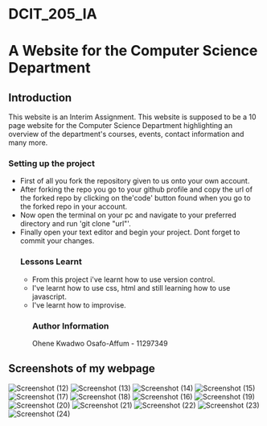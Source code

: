 # DCIT_205_IA
# A Website for the Computer Science Department
## Introduction
This website is an Interim Assignment. This website is supposed to be a 10 page website for the Computer Science Department highlighting an overview of the department's courses, events, contact information and many more.
### Setting up the project
* First of all you fork the repository given to us onto your own account.
* After forking the repo you go to your github profile and copy the url of the forked repo by clicking on the'code' button found when you go to the forked repo in your account.
* Now open the terminal on your pc and navigate to your preferred directory and run 'git clone "url"'.
* Finally open your text editor and begin your project. Dont forget to commit your changes.
  ### Lessons Learnt
  * From this project i've learnt how to use version control.
  * I've learnt how to use css, html and still learning how to use javascript.
  * I've learnt how to improvise.
    ### Author Information
    Ohene Kwadwo Osafo-Affum - 11297349
## Screenshots of my webpage

![Screenshot (12)](https://github.com/ohenek01/11297349_DCIT205/assets/144062701/b6394db1-7be7-4c9f-a122-c55e5dcd2ad5)
![Screenshot (13)](https://github.com/ohenek01/11297349_DCIT205/assets/144062701/d34f2dbf-76b8-45dd-94f7-560367753756)
![Screenshot (14)](https://github.com/ohenek01/11297349_DCIT205/assets/144062701/49058f73-c7e1-4199-9bbd-fc8293e7bb1f)
![Screenshot (15)](https://github.com/ohenek01/11297349_DCIT205/assets/144062701/fc394ecd-7ec2-415f-9bbf-6ef4141f89b2)
![Screenshot (17)](https://github.com/ohenek01/11297349_DCIT205/assets/144062701/0f1a0b52-8f5f-4616-bf5b-d1b206e60ee5)
![Screenshot (18)](https://github.com/ohenek01/11297349_DCIT205/assets/144062701/984399b1-451e-416a-97e2-dea96d8c9cb9)
![Screenshot (16)](https://github.com/ohenek01/11297349_DCIT205/assets/144062701/596043d9-e640-4cad-a6c9-8c33dc63c36e)
![Screenshot (19)](https://github.com/ohenek01/11297349_DCIT205/assets/144062701/9c1d2b5f-381c-454a-8775-dd1cd073d775)
![Screenshot (20)](https://github.com/ohenek01/11297349_DCIT205/assets/144062701/1d7a98fe-894c-48e6-8208-e84ffa74f5fa)
![Screenshot (21)](https://github.com/ohenek01/11297349_DCIT205/assets/144062701/c3a34bce-f738-47e4-9ed9-50728392db30)
![Screenshot (22)](https://github.com/ohenek01/11297349_DCIT205/assets/144062701/44ca9110-827a-44cf-9497-4dae3ae39a3d)
![Screenshot (23)](https://github.com/ohenek01/11297349_DCIT205/assets/144062701/e5f1784e-2943-48fb-9378-5dd7f8410012)
![Screenshot (24)](https://github.com/ohenek01/11297349_DCIT205/assets/144062701/0040dcc5-465e-4dc5-91fd-ef574616c44a)
